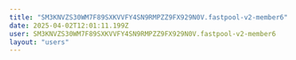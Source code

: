 ```yaml
---
title: "SM3KNVZS30WM7F89SXKVVFY4SN9RMPZZ9FX929N0V.fastpool-v2-member6"
date: 2025-04-02T12:01:11.199Z
user: SM3KNVZS30WM7F89SXKVVFY4SN9RMPZZ9FX929N0V.fastpool-v2-member6
layout: "users"
---
```

    